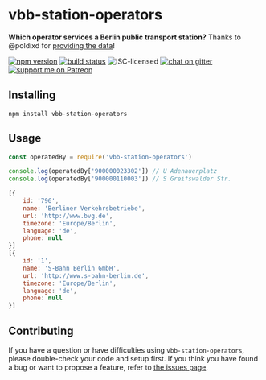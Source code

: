 # vbb-station-operators

**Which operator services a Berlin public transport station?** Thanks to @poldixd for [providing the data](https://github.com/poldixd/vbb-stations)!

[![npm version](https://img.shields.io/npm/v/vbb-station-operators.svg)](https://www.npmjs.com/package/vbb-station-operators)
[![build status](https://img.shields.io/travis/derhuerst/vbb-station-operators.svg)](https://travis-ci.org/derhuerst/vbb-station-operators)
![ISC-licensed](https://img.shields.io/github/license/derhuerst/vbb-station-operators.svg)
[![chat on gitter](https://badges.gitter.im/derhuerst.svg)](https://gitter.im/derhuerst)
[![support me on Patreon](https://img.shields.io/badge/support%20me-on%20patreon-fa7664.svg)](https://patreon.com/derhuerst)


## Installing

```shell
npm install vbb-station-operators
```


## Usage

```js
const operatedBy = require('vbb-station-operators')

console.log(operatedBy['900000023302']) // U Adenauerplatz
console.log(operatedBy['900000110003']) // S Greifswalder Str.
```

```js
[{
	id: '796',
	name: 'Berliner Verkehrsbetriebe',
	url: 'http://www.bvg.de',
	timezone: 'Europe/Berlin',
	language: 'de',
	phone: null
}]
[{
	id: '1',
	name: 'S-Bahn Berlin GmbH',
	url: 'http://www.s-bahn-berlin.de',
	timezone: 'Europe/Berlin',
	language: 'de',
	phone: null
}]
```


## Contributing

If you have a question or have difficulties using `vbb-station-operators`, please double-check your code and setup first. If you think you have found a bug or want to propose a feature, refer to [the issues page](https://github.com/derhuerst/vbb-station-operators/issues).
